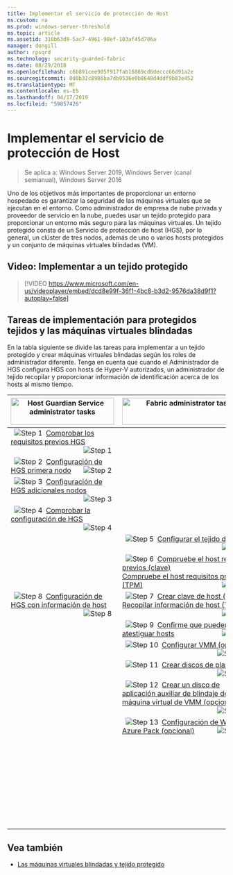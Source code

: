 ```yaml
---
title: Implementar el servicio de protección de Host
ms.custom: na
ms.prod: windows-server-threshold
ms.topic: article
ms.assetid: 310b63d9-5ac7-4961-98ef-103af45d706a
manager: dongill
author: rpsqrd
ms.technology: security-guarded-fabric
ms.date: 08/29/2018
ms.openlocfilehash: c6b891cee905f917fab16869cd6deccc66d91a2e
ms.sourcegitcommit: 0d0b32c8986ba7db9536e0b8648d4ddf9b03e452
ms.translationtype: MT
ms.contentlocale: es-ES
ms.lasthandoff: 04/17/2019
ms.locfileid: "59857426"
---
```

# <a name="deploying-the-host-guardian-service"></a>Implementar el servicio de protección de Host 

>Se aplica a: Windows Server 2019, Windows Server (canal semianual), Windows Server 2016

Uno de los objetivos más importantes de proporcionar un entorno hospedado es garantizar la seguridad de las máquinas virtuales que se ejecutan en el entorno. Como administrador de empresa de nube privada y proveedor de servicio en la nube, puedes usar un tejido protegido para proporcionar un entorno más seguro para las máquinas virtuales. Un tejido protegido consta de un Servicio de protección de host (HGS), por lo general, un clúster de tres nodos, además de uno o varios hosts protegidos y un conjunto de máquinas virtuales blindadas (VM).

## <a name="video-deploying-a-guarded-fabric"></a>Video: Implementar a un tejido protegido 

> [!VIDEO https://www.microsoft.com/en-us/videoplayer/embed/dcd8e99f-36f1-4bc8-b3d2-9576da38d9f1?autoplay=false]

## <a name="deployment-tasks-for-guarded-fabrics-and-shielded-vms"></a>Tareas de implementación para protegidos tejidos y las máquinas virtuales blindadas

En la tabla siguiente se divide las tareas para implementar a un tejido protegido y crear máquinas virtuales blindadas según los roles de administrador diferente. Tenga en cuenta que cuando el Administrador de HGS configura HGS con hosts de Hyper-V autorizados, un administrador de tejido recopilar y proporcionar información de identificación acerca de los hosts al mismo tiempo.    

|<img src="../media/Guarded-Fabric-Shielded-VM/guarded-host-hgs-administrator-tasks.png" alt="Host Guardian Service administrator tasks" width="238" height="62" align="left" /> | <img src="../media/Guarded-Fabric-Shielded-VM/guarded-host-fabric-administrator-tasks.png" alt="Fabric administrator tasks" width="300" height="62" align="left" /> | <img src="../media/Guarded-Fabric-Shielded-VM/guarded-host-tenant-administrator-tasks.png" alt="Tenant administrator tasks" width="184" height="66" align="left" /> |
|-------------------------------------|--------------------------------|-----------------------------------------|
|<img src="../media/Guarded-Fabric-Shielded-VM/1111.png" alt="Step 1" hspace="8" align="left" /> [Comprobar los requisitos previos HGS](guarded-fabric-prepare-for-hgs.md) <img src="../media/Guarded-Fabric-Shielded-VM/guarded-host-verify.png" alt="Step 1" hspace="8" align="right" />| | |
|<img src="../media/Guarded-Fabric-Shielded-VM/2222.png" alt="Step 2" hspace="8" align="left" /> [Configuración de HGS primera&nbsp;nodo](guarded-fabric-choose-where-to-install-hgs.md)&nbsp;<img src="../media/Guarded-Fabric-Shielded-VM/guarded-host-configure-first-hgs-node.png" alt="Step 2" hspace="8" align="right" />| | |
|<img src="../media/Guarded-Fabric-Shielded-VM/3333.png" alt="Step 3" hspace="8" align="left" /> [Configuración de HGS adicionales&nbsp;nodos](guarded-fabric-configure-additional-hgs-nodes.md) <img src="../media/Guarded-Fabric-Shielded-VM/guarded-host-configure-secondary-hgs-nodes.png" alt="Step 3" hspace="8" align="right" />| | |
|<img src="../media/Guarded-Fabric-Shielded-VM/4444.png" alt="Step 4" hspace="8" align="left" /> [Comprobar la configuración de HGS](guarded-fabric-verify-hgs-configuration.md) <img src="../media/Guarded-Fabric-Shielded-VM/guarded-host-verify-hgs-configuration.png" alt="Step 4" hspace="8" align="right" />| | |
| &nbsp; |<img src="../media/Guarded-Fabric-Shielded-VM/5555.png" alt="Step 5" hspace="8" align="left" /> [Configurar el tejido de DNS](guarded-fabric-configuring-fabric-dns.md) <img src="../media/Guarded-Fabric-Shielded-VM/guarded-host-configure-fabric-dns.png" alt="Step 5" hspace="8" align="right" />| |
| &nbsp; |<img src="../media/Guarded-Fabric-Shielded-VM/6666.png" alt="Step 6" hspace="8" align="left" /> [Compruebe el host&nbsp;requisitos previos (clave)](guarded-fabric-guarded-host-prerequisites.md#host-key-attestation)<br>[Compruebe el host&nbsp;requisitos previos (TPM)](guarded-fabric-guarded-host-prerequisites.md#tpm-trusted-attestation)<img src="../media/Guarded-Fabric-Shielded-VM/guarded-host-verify.png" alt="Step 6" hspace="8" align="right" />| |
|<img src="../media/Guarded-Fabric-Shielded-VM/8888.png" alt="Step 8" hspace="8" align="left" /> [Configuración de HGS con información de host](guarded-fabric-add-host-information-to-hgs.md) <img src="../media/Guarded-Fabric-Shielded-VM/guarded-host-configure-hgs-with-host-info.png" alt="Step 8" hspace="8" align="right" />|<img src="../media/Guarded-Fabric-Shielded-VM/7777.png" alt="Step 7" hspace="8" align="left" /> [Crear clave de host (clave)](guarded-fabric-create-host-key.md)<br>[Recopilar información de host (TPM)](guarded-fabric-tpm-trusted-attestation-capturing-hardware.md) <img src="../media/Guarded-Fabric-Shielded-VM/guarded-host-collect-info-from-hosts.png" alt="Step 7" hspace="8" align="right" />| |
| &nbsp; |<img src="../media/Guarded-Fabric-Shielded-VM/9999.png" alt="Step 9" hspace="8" align="left" /> [Confirme que pueden atestiguar hosts](guarded-fabric-confirm-hosts-can-attest-successfully.md) <img src="../media/Guarded-Fabric-Shielded-VM/guarded-host-confirm-hosts-attest.png" alt="Step 9" hspace="8" align="right" />| |
| &nbsp; |<img src="../media/Guarded-Fabric-Shielded-VM/101010.png" alt="Step 10" hspace="8" align="left" /> [Configurar VMM (opcional)](https://technet.microsoft.com/system-center-docs/vmm/scenario/guarded-overview) <img src="../media/Guarded-Fabric-Shielded-VM/guarded-host-configure-vmm.png" alt="Step 10" hspace="8" align="right" />| |
| &nbsp; |<img src="../media/Guarded-Fabric-Shielded-VM/11eleven.png" alt="Step 11" hspace="8" align="left" /> [Crear discos de plantilla](guarded-fabric-create-a-shielded-vm-template.md) <img src="../media/Guarded-Fabric-Shielded-VM/guarded-host-create-template-disk.png" alt="Step 11" hspace="8" align="right" />| |
| &nbsp; |<img src="../media/Guarded-Fabric-Shielded-VM/121212.png" alt="Step 12" hspace="8" align="left" /> [Crear un disco de aplicación auxiliar de blindaje de máquina virtual de VMM (opcional)](guarded-fabric-vm-shielding-helper-vhd.md) <img src="../media/Guarded-Fabric-Shielded-VM/guarded-host-create-helper-disk.png" alt="Step 12" hspace="8" align="right" />| |
| &nbsp; |<img src="../media/Guarded-Fabric-Shielded-VM/131313.png" alt="Step 13" hspace="8" align="left" /> [Configuración de Windows Azure Pack (opcional)](guarded-fabric-shielded-vm-windows-azure-pack.md) <img src="../media/Guarded-Fabric-Shielded-VM/guarded-host-windows-azure-pack.png" alt="Step 13" hspace="8" align="right" />| |
| &nbsp; | &nbsp; |<img src="../media/Guarded-Fabric-Shielded-VM/141414.png" alt="Step 14" hspace="8" align="left" /> [Crear archivo de datos de blindaje](guarded-fabric-tenant-creates-shielding-data.md) <img src="../media/Guarded-Fabric-Shielded-VM/guarded-host-shielding-data-file.png" alt="Step 14" hspace="8" align="right" />|
| &nbsp; | &nbsp; |<img src="../media/Guarded-Fabric-Shielded-VM/151515.png" alt="Step 15" hspace="8" align="left" /> [Crear máquinas virtuales blindadas con Windows Azure Pack](guarded-fabric-shielded-vm-windows-azure-pack.md) <img src="../media/Guarded-Fabric-Shielded-VM/guarded-host-shielded-vms.png" alt="Step 15" hspace="8" align="right" /><br>[Crear máquinas virtuales blindadas con VMM](https://technet.microsoft.com/system-center-docs/vmm/scenario/guarded-vms) <img src="../media/Guarded-Fabric-Shielded-VM/guarded-host-shielded-vms.png" alt="Step 15" hspace="8" align="right" />|


## <a name="see-also"></a>Vea también

- [Las máquinas virtuales blindadas y tejido protegido](guarded-fabric-and-shielded-vms-top-node.md)
